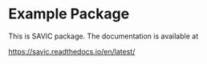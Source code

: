 # Example Package

This is SAVIC package. The documentation is available at

https://savic.readthedocs.io/en/latest/
